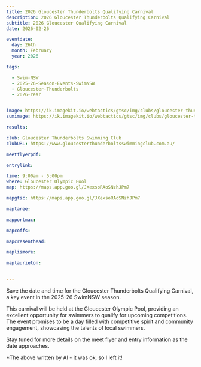 ```yaml
---
title: 2026 Gloucester Thunderbolts Qualifying Carnival
description: 2026 Gloucester Thunderbolts Qualifying Carnival
subtitle: 2026 Gloucester Qualifying Carnival
date: 2026-02-26

eventdate:
  day: 26th
  month: February
  year: 2026

tags:

  - Swim-NSW
  - 2025-26-Season-Events-SwimNSW
  - Gloucester-Thunderbolts
  - 2026-Year


image: https://ik.imagekit.io/webtactics/gtsc/img/clubs/gloucester-thunderbolts-600x400.jpg
sumimage: https://ik.imagekit.io/webtactics/gtsc/img/clubs/gloucester-thunderbolts-400x600.jpg

results: 

club: Gloucester Thunderbolts Swimming Club
clubURL: https://www.gloucesterthunderboltsswimmingclub.com.au/

meetflyerpdf: 

entrylink: 

time: 9:00am - 5:00pm
where: Gloucester Olympic Pool
map: https://maps.app.goo.gl/JXexsoRAoSNzhJPm7

mapgtsc: https://maps.app.goo.gl/JXexsoRAoSNzhJPm7

maptaree: 

mapportmac: 

mapcoffs:

mapcresenthead:

maplismore: 

maplaurieton: 


---
```



Save the date and time for the Gloucester Thunderbolts Qualifying Carnival, a key event in the 2025-26 SwimNSW season. 

This carnival will be held at the Gloucester Olympic Pool, providing an excellent opportunity for swimmers to qualify for upcoming competitions. The event promises to be a day filled with competitive spirit and community engagement, showcasing the talents of local swimmers. 

Stay tuned for more details on the meet flyer and entry information as the date approaches.

*The above written by AI - it was ok, so I left it!

